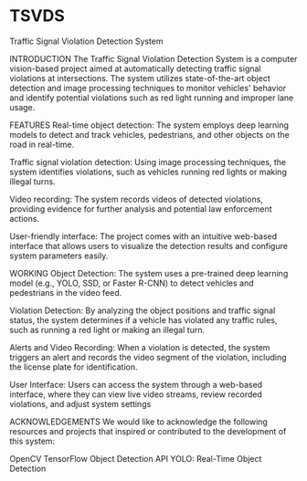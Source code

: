 # TSVDS
Traffic Signal Violation Detection System

INTRODUCTION
The Traffic Signal Violation Detection System is a computer vision-based project aimed at automatically detecting traffic signal violations at intersections. The system utilizes state-of-the-art object detection and image processing techniques to monitor vehicles' behavior and identify potential violations such as red light running and improper lane usage.

FEATURES
Real-time object detection: The system employs deep learning models to detect and track vehicles, pedestrians, and other objects on the road in real-time.

Traffic signal violation detection: Using image processing techniques, the system identifies violations, such as vehicles running red lights or making illegal turns.

Video recording: The system records videos of detected violations, providing evidence for further analysis and potential law enforcement actions.

User-friendly interface: The project comes with an intuitive web-based interface that allows users to visualize the detection results and configure system parameters easily.

WORKING
Object Detection: The system uses a pre-trained deep learning model (e.g., YOLO, SSD, or Faster R-CNN) to detect vehicles and pedestrians in the video feed.

Violation Detection: By analyzing the object positions and traffic signal status, the system determines if a vehicle has violated any traffic rules, such as running a red light or making an illegal turn.

Alerts and Video Recording: When a violation is detected, the system triggers an alert and records the video segment of the violation, including the license plate for identification.

User Interface: Users can access the system through a web-based interface, where they can view live video streams, review recorded violations, and adjust system settings

ACKNOWLEDGEMENTS
We would like to acknowledge the following resources and projects that inspired or contributed to the development of this system:

  OpenCV
  TensorFlow Object Detection API
  YOLO: Real-Time Object Detection
